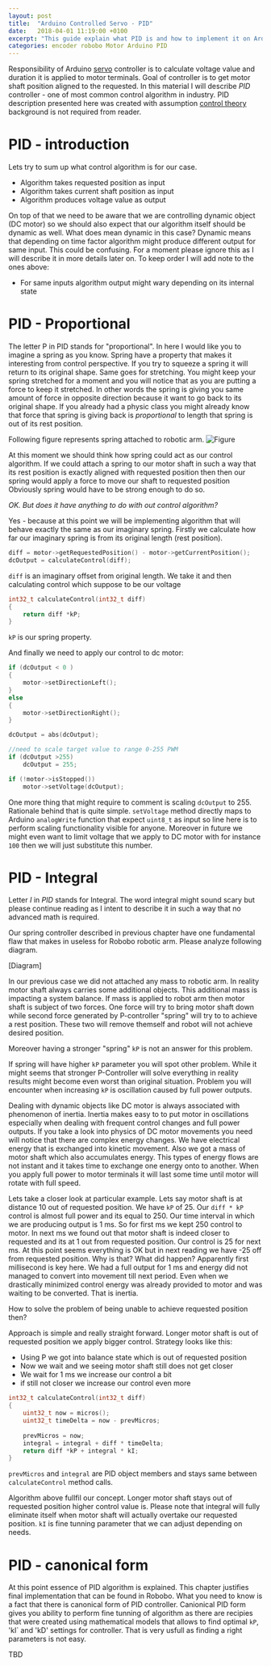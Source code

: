 ```yaml
---
layout: post
title:  "Arduino Controlled Servo - PID"
date:   2018-04-01 11:19:00 +0100
excerpt: "This guide explain what PID is and how to implement it on Arduino"
categories: encoder robobo Motor Arduino PID
---
```


Responsibility of Arduino
[servo](https://leszek-wojcik.github.io/robobo/arduino/servo/encoder/pololu/hbridge/pid/2017/12/29/servo.html)
controller is to calculate voltage value and duration it is applied to motor
terminals. Goal of controller is to get motor shaft position aligned to the
requested. In this material I will describe *PID* controller - one of most common
control algorithm in industry. PID description presented here was created with
assumption [control
theory](https://en.wikipedia.org/wiki/Control_theory) background is not required from reader.


# PID - introduction

Lets try to sum up what control algorithm is for our case. 

- Algorithm takes requested position as input
- Algorithm takes current shaft position as input
- Algorithm produces voltage value as output

On top of that we need to be aware that we are controlling dynamic object (DC motor) so we
should also expect that our algorithm itself should be dynamic as well. 
What does mean dynamic in this case? Dynamic means that depending on time
factor algorithm might produce different output for same input. This could be
confusing. For a moment please ignore this as I will describe it in more
details later on. To keep order I will add note to the ones above:

- For same inputs algorithm output might wary depending on its internal state

# PID - Proportional

The letter P in PID stands for "proportional". In here I would like you to imagine
a spring as you know. Spring have a property that makes it interesting from
control perspective. If you try to squeeze a spring it will return to its
original shape. Same goes for stretching. You might keep your spring stretched
for a moment and you will notice that as you are putting a force to keep it
stretched. In other words the spring is giving you same amount of force in opposite
direction because it want to go back to its original shape. If you already had
a physic class you might already know that force that spring is giving back is
*proportional* to length that spring is out of its rest position.

Following figure represents spring attached to robotic arm.
![Figure](https://leszek-wojcik.github.io/robobo/images/ExtendedString.jpg)

At this moment we should think how spring could act as our control algorithm.
If we could attach a spring to our motor shaft in such a way that its rest position
is exactly aligned with requested position then then our spring would apply a
force to move our shaft to requested position Obviously spring would have to be
strong enough to do so. 

*OK. But does it have anything to do with out control algorithm?*

Yes - because at this point we will be implementing algorithm that will behave
exactly the same as our imaginary spring. Firstly we calculate how far our
imaginary spring is from its original length (rest position).

```c
diff = motor->getRequestedPosition() - motor->getCurrentPosition();
dcOutput = calculateControl(diff); 

```

`diff` is an imaginary offset from original length. We take it and then
calculating control which suppose to be our voltage

```c
int32_t calculateControl(int32_t diff)
{
    return diff *kP;
}
```

`kP` is our spring property.

And finally we need to apply our control to dc motor:

```c
if (dcOutput < 0 )
{
    motor->setDirectionLeft();
}
else
{
    motor->setDirectionRight();
}

dcOutput = abs(dcOutput);

//need to scale target value to range 0-255 PWM
if (dcOutput >255)
    dcOutput = 255;

if (!motor->isStopped())
    motor->setVoltage(dcOutput);
```

One more thing that might require to comment is scaling `dcOutput` to 255.
Rationale behind that is quite simple. `setVoltage` method directly maps to
Arduino `analogWrite` function that expect `uint8_t` as input so line here is
to perform scaling functionality visible for anyone. Moreover in future we
might even want to limit voltage that we apply to DC motor with for instance
`100` then we will just substitute this number.


# PID - Integral

Letter *I* in *PID* stands for Integral. The word integral might sound scary
but please continue reading as I intent to describe it in such a way that no
advanced math is required. 

Our spring controller described in previous chapter have one fundamental flaw
that makes in useless for Robobo robotic arm. Please analyze following diagram. 

[Diagram]

In our previous case we did not attached any mass to robotic arm. In reality
motor shaft always carries some additional objects. This additional mass is
impacting a system balance. If mass is applied to robot arm then motor shaft is
subject of two forces. One force will try to bring motor shaft down while
second force generated by P-controller "spring" will try to to achieve a rest
position. These two will remove themself and robot will not achieve desired
position. 

Moreover having a stronger "spring" `kP` is not an answer for this
problem. 

If spring will have higher `kP` parameter you will spot other problem.
While it might seems that stronger P-Controller will solve everything in reality
results might become even worst than original situation. Problem you will
encounter when increasing `kP` is oscillation caused by full power
outputs. 

Dealing with dynamic objects like DC motor is always associated with phenomenon
of inertia. Inertia makes easy to to put motor in oscillations especially when
dealing with frequent control changes and full power outputs. If you take a
look into physics of DC motor movements you need will notice that there are
complex energy changes. We have electrical energy that is exchanged into
kinetic movement. Also we got a mass of motor shaft which also accumulates
energy.  This types of energy flows are not instant and it takes time to
exchange one energy onto to another. When you apply full power to motor
terminals it will last some time until motor will rotate with full speed. 

Lets take a closer look at particular example. Lets say motor shaft is at
distance 10 out of requested position. We have `kP` of 25. Our `diff * kP`
control is almost full power and its equal to 250. Our time interval in which
we are producing output is 1 ms. So for first ms we kept 250 control to motor.
In next ms we found out that motor shaft is indeed closer to requested and its
at 1 out from requested position. Our control is 25 for next ms. At this point
seems everything is OK but in next reading we have -25 off from requested
position. Why is that? What did happen? Apparently first millisecond is key
here. We had a full output for 1 ms and energy did not managed to convert into
movement till next period. Even when we drastically minimized control energy was
already provided to motor and was waiting to be converted. That is inertia.

How to solve the problem of being unable to achieve requested position then?

Approach is simple and really straight forward. Longer motor shaft is out of
requested position we apply bigger control.  Strategy looks like this: 
- Using P we got into balance state which is out of requested position
- Now we wait and we seeing motor shaft still does not get closer 
- We wait for 1 ms we increase our control a bit
- if still not closer we increase our control even more

```c
int32_t calculateControl(int32_t diff)
{
    uint32_t now = micros();
    uint32_t timeDelta = now - prevMicros;
    
    prevMicros = now;
    integral = integral + diff * timeDelta;
    return diff *kP + integral * kI;
}
```

`prevMicros` and `integral` are PID object members and stays same between
`calculateControl` method calls.

Algorithm above fullfil our concept. Longer motor shaft stays out of requested
position higher control value is. Please note that integral will fully
eliminate itself when motor shaft will actually overtake our requested
position. `kI` is fine tunning parameter that we can adjust depending on needs.


# PID - canonical form
At this point essence of PID algorithm is explained. This chapter justifies
final implementation that can be found in Robobo. What you need to know is a
fact that there is canonical form of PID controller. Canionical PID form gives
you ability to perform fine tunning of algorithm as there are recipies that were
created using mathematical models that allows to find optimal `kP`, 'kI` and
'kD' settings for controller. That is very usfull as finding a right parameters
is not easy.

TBD


